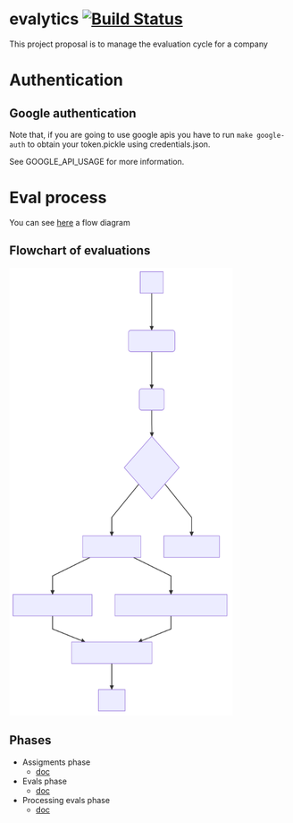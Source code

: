 # evalytics [![Build Status](https://travis-ci.org/eduardogr/evalytics.svg?branch=master)](https://travis-ci.org/eduardogr/evalytics)

This project proposal is to manage the evaluation cycle for a company

# Authentication

## Google authentication

Note that, if you are going to use google apis you have to run `make google-auth` to obtain
your token.pickle using credentials.json.

See GOOGLE_API_USAGE for more information.

# Eval process

You can see [here](doc) a flow diagram

## Flowchart of evaluations

<img src="./flowchart.svg" width="400" height="800" >

## Phases

* Assigments phase
  * [doc](doc/assignments-phase.md)
* Evals phase
  * [doc](doc/evals-phase.md)
* Processing evals phase
  * [doc](doc/processing-evals-phase.md)

